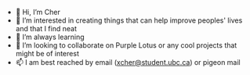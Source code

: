 - 👋 Hi, I’m Cher
- 👀 I’m interested in creating things that can help improve peoples' lives and that I find neat
- 🌱 I’m always learning
- 💞️ I’m looking to collaborate on Purple Lotus or any cool projects that might be of interest
- 📫 I am best reached by email (xcher@student.ubc.ca) or pigeon mail
